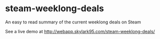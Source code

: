 steam-weeklong-deals
====================

An easy to read summary of the current weeklong deals on Steam

See a live demo at http://webapp.skylark95.com/steam-weeklong-deals/
